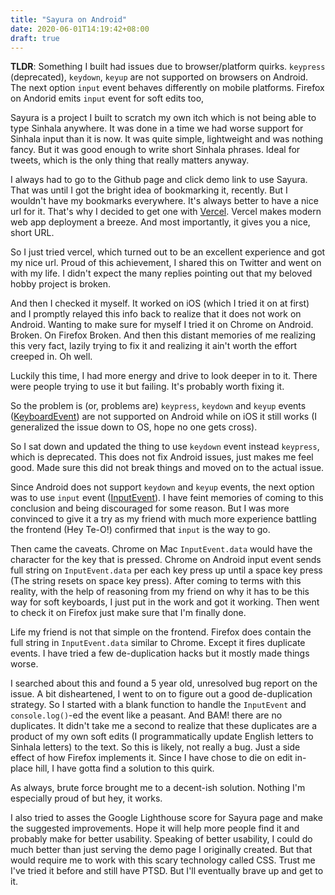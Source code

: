 ```yaml
---
title: "Sayura on Android"
date: 2020-06-01T14:19:42+08:00
draft: true
---
```


**TLDR**: Something I built had issues due to browser/platform quirks.
`keypress` (deprecated), `keydown`, `keyup` are not supported on browsers on
Android. The next option `input` event behaves differently on mobile platforms.
Firefox on Andorid emits `input` event for soft edits too,

Sayura is a project I built to scratch my own itch which is not being able to
type Sinhala anywhere. It was done in a time we had worse support for Sinhala
input than it is now. It was quite simple, lightweight and was nothing fancy.
But it was good enough to write short Sinhala phrases. Ideal for tweets,
which is the only thing that really matters anyway.

I always had to go to the Github page and click demo link to use Sayura. That
was until I got the bright idea of bookmarking it, recently. But I wouldn't
have my bookmarks everywhere. It's always better to have a nice url for it.
That's why I decided to get one with [Vercel](https://vercel.com/). Vercel
makes modern web app deployment a breeze. And most importantly,  it gives you
a nice, short URL.

So I just tried vercel, which turned out to be an excellent experience and got
my nice url. Proud of this achievement, I shared this on Twitter and went on
with my life. I didn't expect the many replies pointing out that my beloved
hobby project is broken.

And then I checked it myself. It worked on iOS (which I tried it on at first)
and I promptly relayed this info back to realize that it does not work on
Android. Wanting to make sure for myself I tried it on Chrome on Android.
Broken. On Firefox Broken. And then this distant memories of me realizing this
very fact, lazily trying to fix it and realizing it ain't worth the effort
creeped in. Oh well.

Luckily this time, I had more energy and drive to look deeper in to it. There
were people trying to use it but failing. It's probably worth fixing it.

So the problem is (or, problems are) `keypress`, `keydown` and `keyup` events
([KeyboardEvent](https://developer.mozilla.org/en-US/docs/Web/API/KeyboardEvent))
are not supported on Android while on iOS it still works (I generalized the
issue down to OS, hope no one gets cross).

So I sat down and updated the thing to use `keydown` event instead `keypress`,
which is deprecated. This does not fix Android issues, just makes me feel good.
Made sure this did not break things and moved on to the actual issue.

Since Android does not support `keydown` and `keyup` events, the next option
was to use `input` event
([InputEvent](https://developer.mozilla.org/en-US/docs/Web/API/HTMLElement/input_event)).
I have feint memories of coming to this conclusion and being discouraged for
some reason. But I was more convinced to give it a try as my friend with much
more experience battling the frontend (Hey Te-O!) confirmed that `input` is
the way to go.

Then came the caveats. Chrome on Mac `InputEvent.data` would have the character
for the key that is pressed. Chrome on Android input event sends full string on
`InputEvent.data` per each key press up until a space key press (The string
resets on space key press). After coming to terms with this reality, with
the help of reasoning from my friend on why it has to be this way for soft
keyboards, I just put in the work and got it working. Then went to check it
on Firefox just make sure that I'm finally done.

Life my friend is not that simple on the frontend. Firefox does contain the
full string in `InputEvent.data` similar to Chrome. Except it
fires duplicate events. I have tried a few de-duplication hacks but it mostly
made things worse.

I searched about this and found a 5 year old, unresolved bug report on the
issue. A bit disheartened, I went to on to figure out a good de-duplication
strategy. So I started with a blank function to handle the `InputEvent` and
`console.log()`-ed the event like a peasant. And BAM! there are no duplicates.
It didn't take me a second to realize that these duplicates are a product of my
own soft edits (I programmatically update English letters to Sinhala letters)
to the text. So this is likely, not really a bug. Just a side effect of how
Firefox implements it. Since I have chose to die on edit in-place hill, I have
gotta find a solution to this quirk.

As always, brute force brought me to a decent-ish solution. Nothing I'm
especially proud of but hey, it works.

I also tried to asses the Google Lighthouse score for Sayura page and make the
suggested improvements. Hope it will help more people find it and probably make
for better usability. Speaking of better usability, I could do much better than
just serving the demo page I originally created. But that would require me
to work with this scary technology called CSS. Trust me I've tried it
before and still have PTSD. But I'll eventually brave up and get to it.
